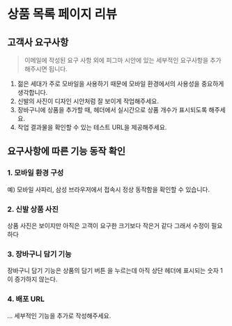 # 상품 목록 페이지 리뷰

## 고객사 요구사항
> 이메일에 작성된 요구 사항 외에 피그마 시안에 있는 세부적인 요구사항을 추가해주시면 됩니다.

1. 젊은 세대가 주로 모바일을 사용하기 때문에 모바일 환경에서의 사용성을 중요하게 생각합니다.
2. 신발의 사진이 디자인 시안처럼 잘 보이게 작업해주세요.
3. 장바구니에 상품을 추가할 때, 헤더에서 실시간으로 상품 개수가 표시되도록 해주세요.
4. 작업 결과물을 확인할 수 있는 테스트 URL을 제공해주세요.

## 요구사항에 따른 기능 동작 확인

### 1. 모바일 환경 구성
예) 모바일 사파리, 삼성 브라우저에서 접속시 정상 동작함을 확인할 수 있습니다.

### 2. 신발 상품 사진
상품 사진은 보이지만 아직은 고객이 요구한 크기보다 작은거 같다 그래서 수정이 필요하다

### 3. 장바구니 담기 기능
장바구니 담기 기능은 상품의 담기 버튼 을 누르는데 아직 상단 헤더에 표시되는 숫자 1이 증가하지 않는다.
### 4. 배포 URL


... 세부적인 기능을 추가로 작성해주세요.
